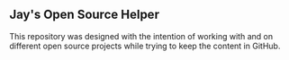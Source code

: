 ## Jay's Open Source Helper

This repository was designed with the intention of working with and on different open source projects while trying to keep the content in GitHub.   

